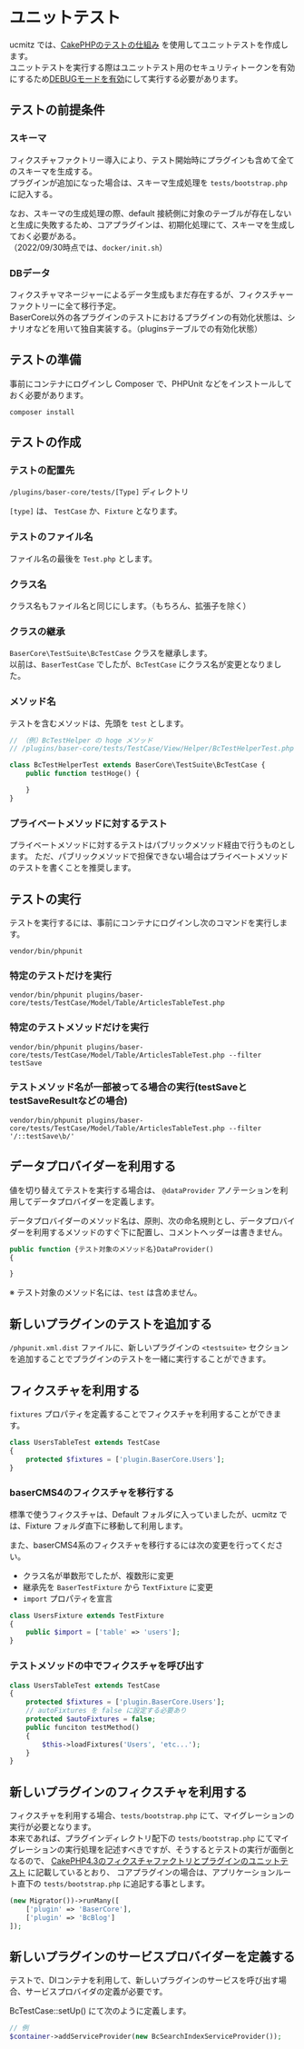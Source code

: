 # ユニットテスト

ucmitz では、[CakePHPのテストの仕組み](https://book.cakephp.org/4/ja/development/testing.html) を使用してユニットテストを作成します。  
ユニットテストを実行する際はユニットテスト用のセキュリティトークンを有効にするため[DEBUGモードを有効](https://book.cakephp.org/4/ja/development/testing.html#id3)にして実行する必要があります。

 
## テストの前提条件
### スキーマ
フィクスチャファクトリー導入により、テスト開始時にプラグインも含めて全てのスキーマを生成する。  
プラグインが追加になった場合は、スキーマ生成処理を `tests/bootstrap.php` に記入する。  

なお、スキーマの生成処理の際、default 接続側に対象のテーブルが存在しないと生成に失敗するため、コアプラグインは、初期化処理にて、スキーマを生成しておく必要がある。  
（2022/09/30時点では、`docker/init.sh`）
### DBデータ
フィクスチャマネージャーによるデータ生成もまだ存在するが、フィクスチャーファクトリーに全て移行予定。  
BaserCore以外の各プラグインのテストにおけるプラグインの有効化状態は、シナリオなどを用いて独自実装する。（pluginsテーブルでの有効化状態）

 
## テストの準備

事前にコンテナにログインし Composer で、PHPUnit などをインストールしておく必要があります。

```shell
composer install
```

 
## テストの作成

### テストの配置先

`/plugins/baser-core/tests/[Type]` ディレクトリ

`[type]` は、 `TestCase` か、`Fixture` となります。

### テストのファイル名

ファイル名の最後を `Test.php` とします。

### クラス名

クラス名もファイル名と同じにします。（もちろん、拡張子を除く）

### クラスの継承

`BaserCore\TestSuite\BcTestCase` クラスを継承します。  
以前は、`BaserTestCase` でしたが、`BcTestCase` にクラス名が変更となりました。
　
### メソッド名

テストを含むメソッドは、先頭を `test` とします。

```php
// （例）BcTestHelper の hoge メソッド
// /plugins/baser-core/tests/TestCase/View/Helper/BcTestHelperTest.php

class BcTestHelperTest extends BaserCore\TestSuite\BcTestCase {
    public function testHoge() {

    }
}
```

### プライベートメソッドに対するテスト

プライベートメソッドに対するテストはパブリックメソッド経由で行うものとします。
ただ、パブリックメソッドで担保できない場合はプライベートメソッドのテストを書くことを推奨します。

 
## テストの実行

テストを実行するには、事前にコンテナにログインし次のコマンドを実行します。

```shell
vendor/bin/phpunit
```

### 特定のテストだけを実行

```shell
vendor/bin/phpunit plugins/baser-core/tests/TestCase/Model/Table/ArticlesTableTest.php
```

### 特定のテストメソッドだけを実行

```shell
vendor/bin/phpunit plugins/baser-core/tests/TestCase/Model/Table/ArticlesTableTest.php --filter testSave
```

### テストメソッド名が一部被ってる場合の実行(testSaveとtestSaveResultなどの場合)

```shell
vendor/bin/phpunit plugins/baser-core/tests/TestCase/Model/Table/ArticlesTableTest.php --filter '/::testSave\b/'
```

 
## データプロバイダーを利用する
値を切り替えてテストを実行する場合は、 `@dataProvider` アノテーションを利用してデータプロバイダーを定義します。

データプロバイダーのメソッド名は、原則、次の命名規則とし、データプロバイダーを利用するメソッドのすぐ下に配置し、コメントヘッダーは書きません。

```php
public function {テスト対象のメソッド名}DataProvider()
{

}
```
※ テスト対象のメソッド名には、`test` は含めません。
 
## 新しいプラグインのテストを追加する

`/phpunit.xml.dist` ファイルに、新しいプラグインの `<testsuite>` セクションを追加することでプラグインのテストを一緒に実行することができます。

 
## フィクスチャを利用する

`fixtures` プロパティを定義することでフィクスチャを利用することができます。

```php
class UsersTableTest extends TestCase
{
    protected $fixtures = ['plugin.BaserCore.Users'];
}
```

### baserCMS4のフィクスチャを移行する

標準で使うフィクスチャは、Default フォルダに入っていましたが、ucmitz では、Fixture フォルダ直下に移動して利用します。

また、baserCMS4系のフィクスチャを移行するには次の変更を行ってください。

- クラス名が単数形でしたが、複数形に変更
- 継承先を `BaserTestFixture` から `TextFixture` に変更
- `import` プロパティを宣言

```php
class UsersFixture extends TestFixture
{
    public $import = ['table' => 'users'];
}    
```

### テストメソッドの中でフィクスチャを呼び出す

```php
class UsersTableTest extends TestCase
{
    protected $fixtures = ['plugin.BaserCore.Users'];
    // autoFixtures を false に設定する必要あり
    protected $autoFixtures = false;
    public funciton testMethod()
    {
        $this->loadFixtures('Users', 'etc...');    
    } 
}

```

 
## 新しいプラグインのフィクスチャを利用する

フィクスチャを利用する場合、`tests/bootstrap.php` にて、マイグレーションの実行が必要となります。  
本来であれば、プラグインディレクトリ配下の `tests/bootstrap.php` にてマイグレーションの実行処理を記述すべきですが、そうするとテストの実行が面倒となるので、 [CakePHP4.3のフィクスチャファクトリとプラグインのユニットテスト](https://qiita.com/ryuring/items/c0b517fc454ff7f08e4b) に記載しているとおり、
コアプラグインの場合は、アプリケーションルート直下の `tests/bootstrap.php` に追記する事とします。

```php
(new Migrator())->runMany([
    ['plugin' => 'BaserCore'],
    ['plugin' => 'BcBlog']
]);
```

 
## 新しいプラグインのサービスプロバイダーを定義する

テストで、DIコンテナを利用して、新しいプラグインのサービスを呼び出す場合、サービスプロバイダの定義が必要です。

BcTestCase::setUp() にて次のように定義します。

```php
// 例
$container->addServiceProvider(new BcSearchIndexServiceProvider());
```


